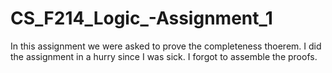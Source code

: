 # CS_F214_Logic_-Assignment_1
In this assignment we were asked to prove the completeness thoerem. I did the assignment in a hurry since I was sick. I forgot to assemble the proofs.
